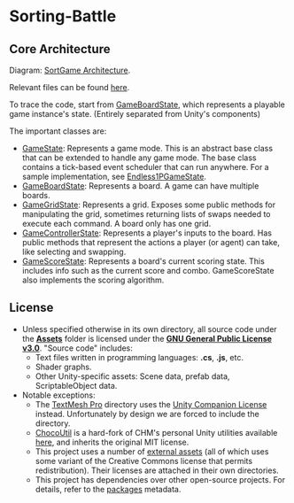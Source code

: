 # Sorting-Battle

## Core Architecture

Diagram: [SortGame Architecture](/SortGame%20Architecture.pdf).

Relevant files can be found [here](/Assets/Scripts/Game/).

To trace the code, start from [GameBoardState](/Assets/Scripts/Game/Core/GameBoardState.cs), which represents a playable game instance's state. (Entirely separated from Unity's components)

The important classes are:
* [GameState](/Assets/Scripts/Game/Core/GameState.cs): Represents a game mode. This is an abstract base class that can be extended to handle any game mode. The base class contains a tick-based event scheduler that can run anywhere. For a sample implementation, see [Endless1PGameState](/Assets/Scripts/Game/Core/Endless1PGameState.cs).
* [GameBoardState](/Assets/Scripts/Game/Core/GameBoardState.cs): Represents a board. A game can have multiple boards.
* [GameGridState](/Assets/Scripts/Game/Core/GameGridState.cs): Represents a grid. Exposes some public methods for manipulating the grid, sometimes returning lists of swaps needed to execute each command. A board only has one grid.
* [GameControllerState](/Assets/Scripts/Game/Core/GameControllerState.cs): Represents a player's inputs to the board. Has public methods that represent the actions a player (or agent) can take, like selecting and swapping.
* [GameScoreState](/Assets/Scripts/Game/Core/GameScoreState.cs): Represents a board's current scoring state. This includes info such as the current score and combo. GameScoreState also implements the scoring algorithm.

## License

* Unless specified otherwise in its own directory, all source code under the **[Assets](/Assets/)** folder is licensed under the **[GNU General Public License v3.0](/LICENSE)**. "Source code" includes:
    * Text files written in programming languages: **.cs**, **.js**, etc.
    * Shader graphs.
    * Other Unity-specific assets: Scene data, prefab data, ScriptableObject data.
* Notable exceptions:
    * The [TextMesh Pro](/Assets/TextMesh%20Pro/) directory uses the [Unity Companion License](https://unity.com/legal/licenses/unity-companion-license) instead. Unfortunately by design we are forced to include the directory.
    * [ChocoUtil](/Assets/Scripts/ChocoUtil/) is a hard-fork of CHM's personal Unity utilities available [here](https://github.com/chocola-mint/ChocoUtil), and inherits the original MIT license.
    * This project uses a number of [external assets](/Assets/External/) (all of which uses some variant of the Creative Commons license that permits redistribution). Their licenses are attached in their own directories.
    * This project has dependencies over other open-source projects. For details, refer to the [packages](/Packages/packages-lock.json) metadata.